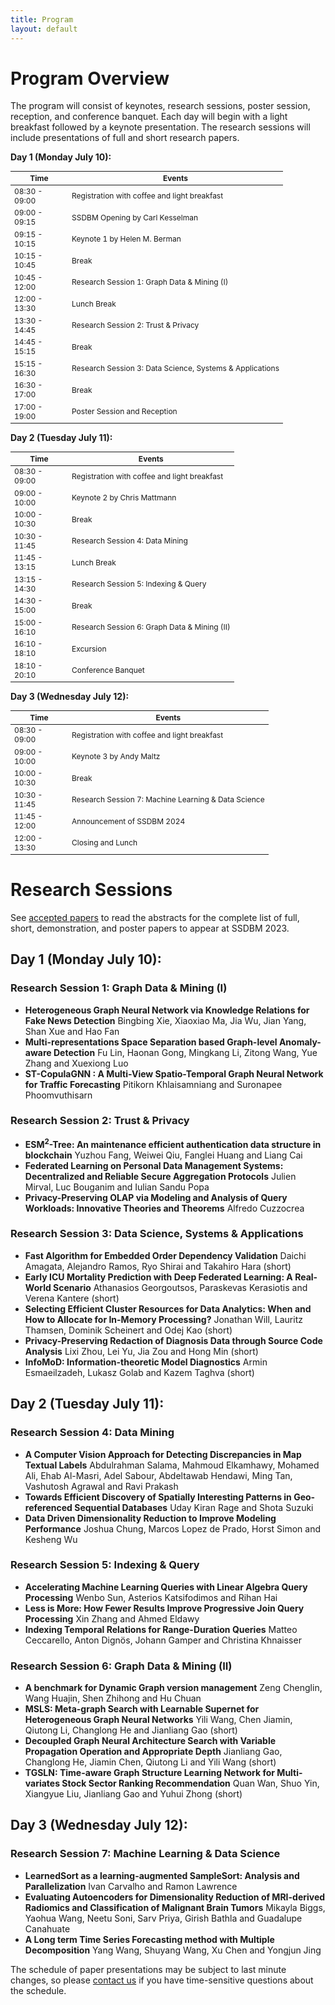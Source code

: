 ```yaml
---
title: Program
layout: default
---
```


# Program Overview

<style scoped>
    table
    {
        font-size: 12px;
        table-layout: fixed;
    }

    th:nth-child(1)
    {
        width: 80px;
        overflow: hidden;
    }
</style>

The program will consist of keynotes, research sessions, poster session, reception, and conference banquet. 
Each day will begin with a light breakfast followed by a keynote presentation. 
The research sessions will include presentations of full and short research papers. 

**Day 1 (Monday July 10):**

| Time          | Events                                                   |
|---------------|----------------------------------------------------------|
| 08:30 - 09:00 | Registration with coffee and light breakfast             |
| 09:00 - 09:15 | SSDBM Opening by Carl Kesselman                          |
| 09:15 - 10:15 | Keynote 1 by Helen M. Berman                             |
| 10:15 - 10:45 | Break                                                    |
| 10:45 - 12:00 | Research Session 1: Graph Data & Mining (I)              |
| 12:00 - 13:30 | Lunch Break                                              |
| 13:30 - 14:45 | Research Session 2: Trust & Privacy                      |
| 14:45 - 15:15 | Break                                                    |
| 15:15 - 16:30 | Research Session 3: Data Science, Systems & Applications |
| 16:30 - 17:00 | Break                                                    |
| 17:00 - 19:00 | Poster Session and Reception                             |

**Day 2 (Tuesday July 11):**

| Time           | Events                                       |
|----------------|----------------------------------------------|
| 08:30 - 09:00 | Registration with coffee and light breakfast |
| 09:00 - 10:00 | Keynote 2 by Chris Mattmann                  |
| 10:00 - 10:30 | Break                                        |
| 10:30 - 11:45 | Research Session 4: Data Mining              |
| 11:45 - 13:15 | Lunch Break                                  |
| 13:15 - 14:30 | Research Session 5: Indexing & Query         |
| 14:30 - 15:00 | Break                                        |
| 15:00 - 16:10 | Research Session 6: Graph Data & Mining (II) |
| 16:10 - 18:10 | Excursion                                    |
| 18:10 - 20:10 | Conference Banquet                           |

**Day 3 (Wednesday July 12):**

| Time           | Events                                              |
|----------------|-----------------------------------------------------|
| 08:30 - 09:00 | Registration with coffee and light breakfast        |
| 09:00 - 10:00 | Keynote 3 by Andy Maltz                             |
| 10:00 - 10:30 | Break                                               |
| 10:30 - 11:45 | Research Session 7: Machine Learning & Data Science |
| 11:45 - 12:00 | Announcement of SSDBM 2024                          |
| 12:00 - 13:30 | Closing and Lunch                                   |

# Research Sessions

See [accepted papers](./accepted-papers.md) to read the abstracts for the complete list of full, short, demonstration, and poster papers to appear at SSDBM 2023.

## Day 1 (Monday July 10):

### Research Session 1: Graph Data & Mining (I)

* **Heterogeneous Graph Neural Network via Knowledge Relations for Fake News Detection** Bingbing Xie, Xiaoxiao Ma, Jia Wu, Jian Yang, Shan Xue and Hao Fan
* **Multi-representations Space Separation based Graph-level Anomaly-aware Detection** Fu Lin, Haonan Gong, Mingkang Li, Zitong Wang, Yue Zhang and Xuexiong Luo
* **ST-CopulaGNN : A Multi-View Spatio-Temporal Graph Neural Network for Traffic Forecasting** Pitikorn Khlaisamniang and Suronapee Phoomvuthisarn

### Research Session 2: Trust & Privacy

* **ESM$^2$-Tree: An maintenance efficient authentication data structure in blockchain** Yuzhou Fang, Weiwei Qiu, Fanglei Huang and Liang Cai
* **Federated Learning on Personal Data Management Systems: Decentralized and Reliable Secure Aggregation Protocols** Julien Mirval, Luc Bouganim and Iulian Sandu Popa
* **Privacy-Preserving OLAP via Modeling and Analysis of Query Workloads: Innovative Theories and Theorems** Alfredo Cuzzocrea

### Research Session 3: Data Science, Systems & Applications

* **Fast Algorithm for Embedded Order Dependency Validation** Daichi Amagata, Alejandro Ramos, Ryo Shirai and Takahiro Hara (short)
* **Early ICU Mortality Prediction with Deep Federated Learning: A Real-World Scenario** Athanasios Georgoutsos, Paraskevas Kerasiotis and Verena Kantere (short)
* **Selecting Efficient Cluster Resources for Data Analytics: When and How to Allocate for In-Memory Processing?** Jonathan Will, Lauritz Thamsen, Dominik Scheinert and Odej Kao (short)
* **Privacy-Preserving Redaction of Diagnosis Data through Source Code Analysis** Lixi Zhou, Lei Yu, Jia Zou and Hong Min (short)
* **InfoMoD: Information-theoretic Model Diagnostics** Armin Esmaeilzadeh, Lukasz Golab and Kazem Taghva (short)

## Day 2 (Tuesday July 11):

### Research Session 4: Data Mining

* **A Computer Vision Approach for Detecting Discrepancies in Map Textual Labels** Abdulrahman Salama, Mahmoud Elkamhawy, Mohamed Ali, Ehab Al-Masri, Adel Sabour, Abdeltawab Hendawi, Ming Tan, Vashutosh Agrawal and Ravi Prakash
* **Towards Efficient Discovery of Spatially Interesting Patterns in Geo-referenced Sequential Databases** Uday Kiran Rage and Shota Suzuki
* **Data Driven Dimensionality Reduction to Improve Modeling Performance** Joshua Chung, Marcos Lopez de Prado, Horst Simon and Kesheng Wu

### Research Session 5: Indexing & Query

* **Accelerating Machine Learning Queries with Linear Algebra Query Processing** Wenbo Sun, Asterios Katsifodimos and Rihan Hai
* **Less is More: How Fewer Results Improve Progressive Join Query Processing** Xin Zhang and Ahmed Eldawy
* **Indexing Temporal Relations for Range-Duration Queries** Matteo Ceccarello, Anton Dignös, Johann Gamper and Christina Khnaisser

### Research Session 6: Graph Data & Mining (II)

* **A benchmark for Dynamic Graph version management** Zeng Chenglin, Wang Huajin, Shen Zhihong and Hu Chuan
* **MSLS: Meta-graph Search with Learnable Supernet for Heterogeneous Graph Neural Networks** Yili Wang, Chen Jiamin, Qiutong Li, Changlong He and Jianliang Gao (short)
* **Decoupled Graph Neural Architecture Search with Variable Propagation Operation and Appropriate Depth** Jianliang Gao, Changlong He, Jiamin Chen, Qiutong Li and Yili Wang (short)
* **TGSLN: Time-aware Graph Structure Learning Network for Multi-variates Stock Sector Ranking Recommendation** Quan Wan, Shuo Yin, Xiangyue Liu, Jianliang Gao and Yuhui Zhong (short)

## Day 3 (Wednesday July 12):

### Research Session 7: Machine Learning & Data Science

* **LearnedSort as a learning-augmented SampleSort: Analysis and Parallelization** Ivan Carvalho and Ramon Lawrence
* **Evaluating Autoencoders for Dimensionality Reduction of MRI-derived Radiomics and Classification of Malignant Brain Tumors** Mikayla Biggs, Yaohua Wang, Neetu Soni, Sarv Priya, Girish Bathla and Guadalupe Canahuate
* **A Long term Time Series Forecasting method with Multiple Decomposition** Yang Wang, Shuyang Wang, Xu Chen and Yongjun Jing

The schedule of paper presentations may be subject to last minute changes, so please [contact us](mailto:ssdbm2023@easychair.org) if you have time-sensitive questions about the schedule.
